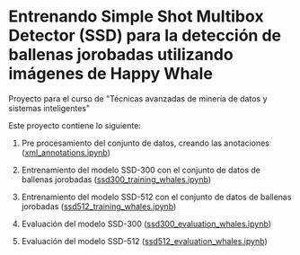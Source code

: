# Entrenando Simple Shot Multibox Detector (SSD) para la detección de ballenas jorobadas utilizando imágenes de Happy Whale

Proyecto para el curso de "Técnicas avanzadas de minería de datos y sistemas inteligentes"

Este proyecto contiene lo siguiente:

1. Pre procesamiento del conjunto de datos, creando las anotaciones ([xml_annotations.ipynb](/xml_annotations.ipynb))

2. Entrenamiento del modelo SSD-300 con el conjunto de datos de ballenas jorobadas ([ssd300_training_whales.ipynb](/ssd300_training_whales.ipynb))

3. Entrenamiento del modelo SSD-512 con el conjunto de datos de ballenas jorobadas ([ssd512_training_whales.ipynb](/ssd512_training_whales.ipynb))

4. Evaluación del modelo SSD-300 ([ssd300_evaluation_whales.ipynb](/ssd300_evaluation_whales.ipynb))

4. Evaluación del modelo SSD-512 ([ssd512_evaluation_whales.ipynb](/ssd512_evaluation_whales.ipynb))